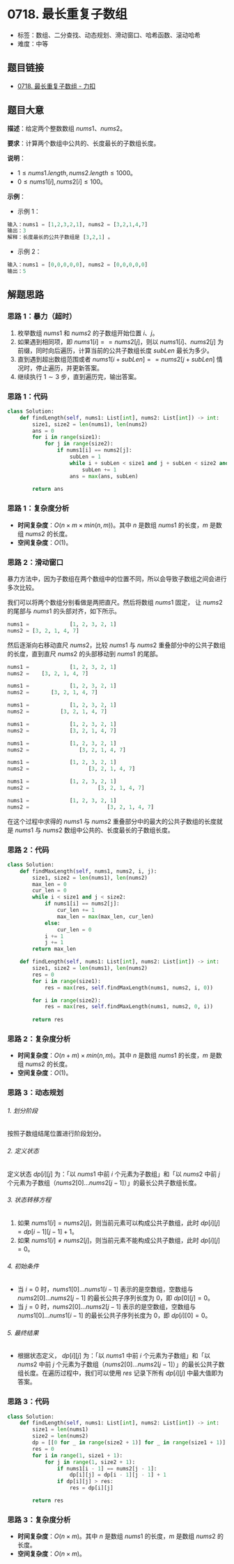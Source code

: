 # 0718. 最长重复子数组

- 标签：数组、二分查找、动态规划、滑动窗口、哈希函数、滚动哈希
- 难度：中等

## 题目链接

- [0718. 最长重复子数组 - 力扣](https://leetcode.cn/problems/maximum-length-of-repeated-subarray/)

## 题目大意

**描述**：给定两个整数数组 $nums1$、$nums2$。

**要求**：计算两个数组中公共的、长度最长的子数组长度。

**说明**：

- $1 \le nums1.length, nums2.length \le 1000$。
- $0 \le nums1[i], nums2[i] \le 100$。

**示例**：

- 示例 1：

```python
输入：nums1 = [1,2,3,2,1], nums2 = [3,2,1,4,7]
输出：3
解释：长度最长的公共子数组是 [3,2,1] 。
```

- 示例 2：

```python
输入：nums1 = [0,0,0,0,0], nums2 = [0,0,0,0,0]
输出：5
```

## 解题思路

### 思路 1：暴力（超时）

1. 枚举数组 $nums1$ 和 $nums2$ 的子数组开始位置 $i$、$j$。
2. 如果遇到相同项，即 $nums1[i] == nums2[j]$，则以 $nums1[i]$、$nums2[j]$ 为前缀，同时向后遍历，计算当前的公共子数组长度 $subLen$ 最长为多少。
3. 直到遇到超出数组范围或者 $nums1[i + subLen] == nums2[j + subLen]$ 情况时，停止遍历，并更新答案。
4. 继续执行 $1 \sim 3$ 步，直到遍历完，输出答案。

### 思路 1：代码

```python
class Solution:
    def findLength(self, nums1: List[int], nums2: List[int]) -> int:
        size1, size2 = len(nums1), len(nums2)
        ans = 0
        for i in range(size1):
            for j in range(size2):
                if nums1[i] == nums2[j]:
                    subLen = 1
                    while i + subLen < size1 and j + subLen < size2 and nums1[i + subLen] == nums2[j + subLen]:
                        subLen += 1
                    ans = max(ans, subLen)
        
        return ans
```

### 思路 1：复杂度分析

- **时间复杂度**：$O(n \times m \times min(n, m))$。其中 $n$ 是数组 $nums1$ 的长度，$m$ 是数组 $nums2$ 的长度。
- **空间复杂度**：$O(1)$。

### 思路 2：滑动窗口

暴力方法中，因为子数组在两个数组中的位置不同，所以会导致子数组之间会进行多次比较。

我们可以将两个数组分别看做是两把直尺。然后将数组 $nums1$ 固定， 让 $nums2$ 的尾部与 $nums1$ 的头部对齐，如下所示。

```python
nums1 =             [1, 2, 3, 2, 1]
nums2 = [3, 2, 1, 4, 7]
```

然后逐渐向右移动直尺 $nums2$，比较 $nums1$ 与 $nums2$ 重叠部分中的公共子数组的长度，直到直尺 $nums2$ 的头部移动到 $nums1$ 的尾部。

```python
nums1 =             [1, 2, 3, 2, 1]
nums2 =    [3, 2, 1, 4, 7]

nums1 =             [1, 2, 3, 2, 1]
nums2 =       [3, 2, 1, 4, 7]

nums1 =             [1, 2, 3, 2, 1]
nums2 =          [3, 2, 1, 4, 7]

nums1 =             [1, 2, 3, 2, 1]
nums2 =             [3, 2, 1, 4, 7]

nums1 =             [1, 2, 3, 2, 1]
nums2 =                [3, 2, 1, 4, 7]

nums1 =             [1, 2, 3, 2, 1]
nums2 =                   [3, 2, 1, 4, 7]

nums1 =             [1, 2, 3, 2, 1]
nums2 =                      [3, 2, 1, 4, 7]

nums1 =             [1, 2, 3, 2, 1]
nums2 =                         [3, 2, 1, 4, 7]
```

在这个过程中求得的 $nums1$ 与 $nums2$ 重叠部分中的最大的公共子数组的长度就是 $nums1$ 与 $nums2$ 数组中公共的、长度最长的子数组长度。

### 思路 2：代码

```python
class Solution:
    def findMaxLength(self, nums1, nums2, i, j):
        size1, size2 = len(nums1), len(nums2)
        max_len = 0
        cur_len = 0
        while i < size1 and j < size2:
            if nums1[i] == nums2[j]:
                cur_len += 1
                max_len = max(max_len, cur_len)
            else:
                cur_len = 0
            i += 1
            j += 1
        return max_len

    def findLength(self, nums1: List[int], nums2: List[int]) -> int:
        size1, size2 = len(nums1), len(nums2)
        res = 0
        for i in range(size1):
            res = max(res, self.findMaxLength(nums1, nums2, i, 0))

        for i in range(size2):
            res = max(res, self.findMaxLength(nums1, nums2, 0, i))
        
        return res
```

### 思路 2：复杂度分析

- **时间复杂度**：$O(n + m) \times min(n, m)$。其中 $n$ 是数组 $nums1$ 的长度，$m$ 是数组 $nums2$ 的长度。
- **空间复杂度**：$O(1)$。

### 思路 3：动态规划

###### 1. 划分阶段

按照子数组结尾位置进行阶段划分。

###### 2. 定义状态

定义状态 $dp[i][j]$ 为：「以 $nums1$ 中前 $i$ 个元素为子数组」和「以 $nums2$ 中前 $j$ 个元素为子数组（$nums2[0]...nums2[j - 1]$）」的最长公共子数组长度。

###### 3. 状态转移方程

1. 如果 $nums1[i] = nums2[j]$，则当前元素可以构成公共子数组，此时 $dp[i][j] = dp[i - 1][j - 1] + 1$。
2. 如果 $nums1[i] \ne nums2[j]$，则当前元素不能构成公共子数组，此时 $dp[i][j] = 0$。

###### 4. 初始条件

- 当 $i = 0$ 时，$nums1[0]...nums1[i - 1]$ 表示的是空数组，空数组与 $nums2[0]...nums2[j - 1]$ 的最长公共子序列长度为 $0$，即 $dp[0][j] = 0$。
- 当 $j = 0$ 时，$nums2[0]...nums2[j - 1]$ 表示的是空数组，空数组与 $nums1[0]...nums1[i - 1]$ 的最长公共子序列长度为 $0$，即 $dp[i][0] = 0$。

###### 5. 最终结果

- 根据状态定义， $dp[i][j]$ 为：「以 $nums1$ 中前 $i$ 个元素为子数组」和「以 $nums2$ 中前 $j$ 个元素为子数组（$nums2[0]...nums2[j - 1]$）」的最长公共子数组长度。在遍历过程中，我们可以使用 $res$ 记录下所有 $dp[i][j]$ 中最大值即为答案。

### 思路 3：代码

```python
class Solution:
    def findLength(self, nums1: List[int], nums2: List[int]) -> int:
        size1 = len(nums1)
        size2 = len(nums2)
        dp = [[0 for _ in range(size2 + 1)] for _ in range(size1 + 1)]
        res = 0
        for i in range(1, size1 + 1):
            for j in range(1, size2 + 1):
                if nums1[i - 1] == nums2[j - 1]:
                    dp[i][j] = dp[i - 1][j - 1] + 1
                if dp[i][j] > res:
                    res = dp[i][j]

        return res
```

### 思路 3：复杂度分析

- **时间复杂度**：$O(n \times m)$。其中 $n$ 是数组 $nums1$ 的长度，$m$ 是数组 $nums2$ 的长度。
- **空间复杂度**：$O(n \times m)$。